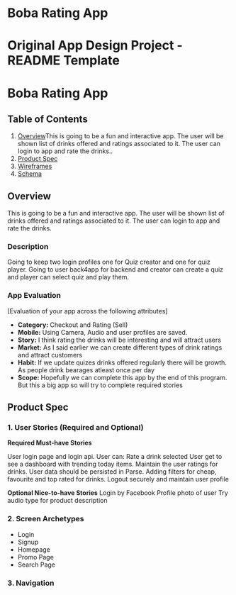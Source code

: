# Boba Rating App
Original App Design Project - README Template
===

# Boba Rating App

## Table of Contents
1. [Overview](#Overview)This is going to be a fun and interactive app. The user will be shown list of drinks offered and ratings associated to it. The user can login to app and rate the drinks..
2. [Product Spec](#Product-Spec) 
3. [Wireframes](#Wireframes)
4. [Schema](#Schema)

## Overview
This is going to be a fun and interactive app. The user will be shown list of drinks offered and ratings associated to it. The user can login to app and rate the drinks.
### Description
Going to keep two login profiles one for Quiz creator and one for quiz player. Going to user back4app for backend and creator can create a quiz and player can select quiz and play them.


### App Evaluation
[Evaluation of your app across the following attributes]
- **Category:** Checkout and Rating (Sell)
- **Mobile:** Using Camera, Audio and user profiles are saved.
- **Story:** I think rating the drinks will be interesting and will attract users
- **Market:** As I said earlier we can create different types of drink ratings and attract customers
- **Habit:** If we update quizes drinks offered regularly there will be growth. As people drink bearages atleast once per day
- **Scope:** Hopefully we can complete this app by the end of this program. But this a big app so will try to complete required stories

## Product Spec

### 1. User Stories (Required and Optional)

**Required Must-have Stories**

User login page and login api.
User can: Rate a drink selected
User get to see a dashboard with trending today items.
Maintain the user ratings for drinks.
User data should be persisted in Parse.
Adding filters for cheap, favourite and top rated for drinks.
Logout securely and maintain user profile

**Optional Nice-to-have Stories**
Login by Facebook
Profile photo of user
Try audio type for product description


### 2. Screen Archetypes
* Login
* Signup
* Homepage
* Promo Page
* Search Page

### 3. Navigation

<!-- **Tab Navigation** (Tab to Screen)

Search
Profile
Home

**Flow Navigation** (Screen to Screen)

Log-in -> Account creation if no log in is available
Drink Selection -> Jumps to promo page
Search drink
Promopage and checkout

## Wireframes
[Add picture of your hand sketched wireframes in this section]
<img src="bodaapp.png" width=600>

### [BONUS] Digital Wireframes & Mockups

### [BONUS] Interactive Prototype
<img src="bobaapp.gif" width=600>

## Schema 
## Model

   | Property      | Type     | Description |
   | ------------- | -------- | ------------|
   | objectId      | String   | unique id for the each drink |
   | description       | String| about drink |
   | image         | File     | image of drink|
   |     | String   | image caption by author |
   | rating | Number   | rating of each drink |
   | ratingdisplay    | Number   | sum of ratings |
   

### Networking
    - Home Feed Screen
      - (Read/GET) Query all drinks where user is logged in
      - (Create/POST) Create a new rating on a drink
      - (Create/POST) Create the drinks selected list
   - Search Screen
      - (Read/GET) Query all top rated drinks that has rating greater than 4 
   - Promo Screen
      - (Read/GET) Query all selected drinks
   - Profile Screen
      - (Read/GET) Query logged in user object
      - (Update/PUT) Update user profile image
- [OPTIONAL: List endpoints if using existing API such as Yelp]
